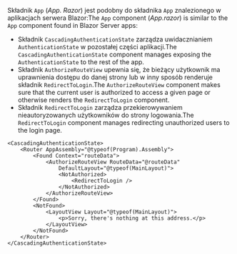 <span data-ttu-id="2518e-101">Składnik `App` (*App. Razor*) jest podobny do składnika `App` znalezionego w aplikacjach serwera Blazor:</span><span class="sxs-lookup"><span data-stu-id="2518e-101">The `App` component (*App.razor*) is similar to the `App` component found in Blazor Server apps:</span></span>

* <span data-ttu-id="2518e-102">Składnik `CascadingAuthenticationState` zarządza uwidacznianiem `AuthenticationState` w pozostałej części aplikacji.</span><span class="sxs-lookup"><span data-stu-id="2518e-102">The `CascadingAuthenticationState` component manages exposing the `AuthenticationState` to the rest of the app.</span></span>
* <span data-ttu-id="2518e-103">Składnik `AuthorizeRouteView` upewnia się, że bieżący użytkownik ma uprawnienia dostępu do danej strony lub w inny sposób renderuje składnik `RedirectToLogin`.</span><span class="sxs-lookup"><span data-stu-id="2518e-103">The `AuthorizeRouteView` component makes sure that the current user is authorized to access a given page or otherwise renders the `RedirectToLogin` component.</span></span>
* <span data-ttu-id="2518e-104">Składnik `RedirectToLogin` zarządza przekierowywaniem nieautoryzowanych użytkowników do strony logowania.</span><span class="sxs-lookup"><span data-stu-id="2518e-104">The `RedirectToLogin` component manages redirecting unauthorized users to the login page.</span></span>

```razor
<CascadingAuthenticationState>
    <Router AppAssembly="@typeof(Program).Assembly">
        <Found Context="routeData">
            <AuthorizeRouteView RouteData="@routeData" 
                DefaultLayout="@typeof(MainLayout)">
                <NotAuthorized>
                    <RedirectToLogin />
                </NotAuthorized>
            </AuthorizeRouteView>
        </Found>
        <NotFound>
            <LayoutView Layout="@typeof(MainLayout)">
                <p>Sorry, there's nothing at this address.</p>
            </LayoutView>
        </NotFound>
    </Router>
</CascadingAuthenticationState>
```
